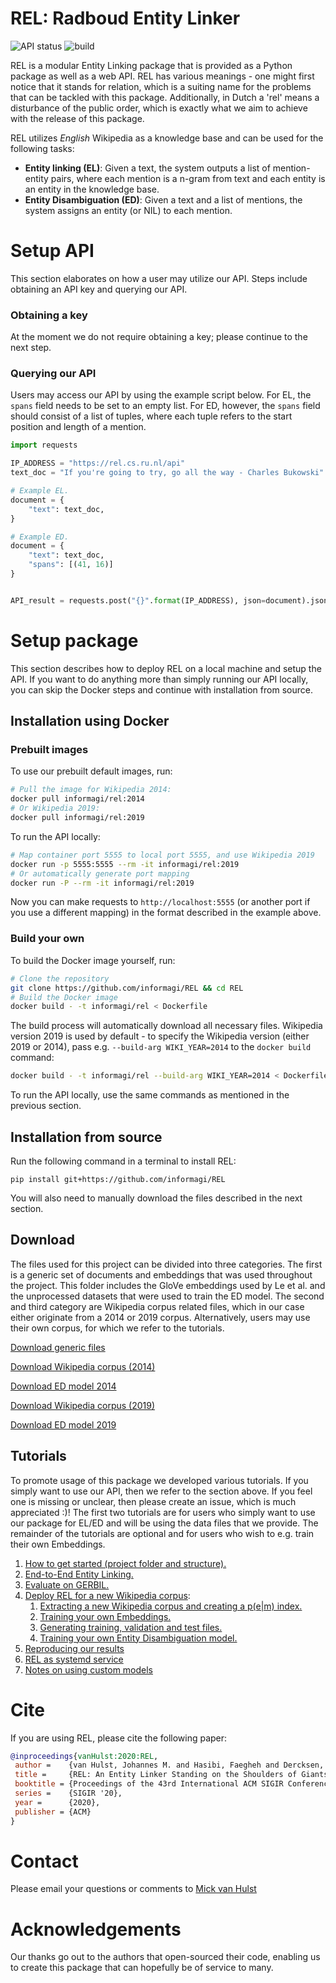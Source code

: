 # REL: Radboud Entity Linker

![API status](https://img.shields.io/endpoint?label=status&url=https%3A%2F%2Frel.cs.ru.nl%2Fapi)
![build](https://github.com/informagi/REL/workflows/build/badge.svg)

REL is a modular Entity Linking package that is provided as a Python package as well as a web API. REL has various meanings -  one might first notice that it stands for relation, which is a suiting name for the problems that can be tackled with this package. Additionally, in Dutch a 'rel' means a disturbance of the public order, which is exactly what we aim to achieve with the release of this package.

REL utilizes *English* Wikipedia as a knowledge base and can be used for the following tasks:
- **Entity linking (EL)**: Given a text, the system outputs a list of mention-entity pairs, where each mention is a n-gram from text and each entity is an entity in the knowledge base.
- **Entity Disambiguation (ED)**: Given a text and a list of mentions, the system assigns an entity (or NIL) to each mention.

# Setup API
This section elaborates on how a user may utilize our API. Steps include obtaining an API key and querying our API. 

### Obtaining a key
At the moment we do not require obtaining a key; please continue to the next step.

### Querying our API
Users may access our API by using the example script below. 
For EL, the `spans` field needs to be set to an empty list. For ED, however, the `spans` field should consist of a list of tuples, where each tuple refers to the start position and length of a mention.

```python
import requests

IP_ADDRESS = "https://rel.cs.ru.nl/api"
text_doc = "If you're going to try, go all the way - Charles Bukowski"

# Example EL.
document = {
    "text": text_doc,
}

# Example ED.
document = {
    "text": text_doc,
    "spans": [(41, 16)]
}


API_result = requests.post("{}".format(IP_ADDRESS), json=document).json()
```

# Setup package
This section describes how to deploy REL on a local machine and setup the API. If you want to do anything more than simply running our API locally, you can skip the Docker steps and continue with installation from source.

## Installation using Docker
### Prebuilt images
To use our prebuilt default images, run:
```bash
# Pull the image for Wikipedia 2014:
docker pull informagi/rel:2014
# Or Wikipedia 2019:
docker pull informagi/rel:2019
```

To run the API locally:
```bash
# Map container port 5555 to local port 5555, and use Wikipedia 2019
docker run -p 5555:5555 --rm -it informagi/rel:2019
# Or automatically generate port mapping
docker run -P --rm -it informagi/rel:2019
```

Now you can make requests to `http://localhost:5555` (or another port if you
use a different mapping) in the format described in the example above.

### Build your own
To build the Docker image yourself, run:
```bash
# Clone the repository
git clone https://github.com/informagi/REL && cd REL
# Build the Docker image
docker build - -t informagi/rel < Dockerfile
```
The build process will automatically download all necessary files. Wikipedia
version 2019 is used by default - to specify the Wikipedia version (either 2019
or 2014), pass e.g. `--build-arg WIKI_YEAR=2014` to the `docker build`
command:

```bash
docker build - -t informagi/rel --build-arg WIKI_YEAR=2014 < Dockerfile
```

To run the API locally, use the same commands as mentioned in the previous section.

## Installation from source
Run the following command in a terminal to install REL:
```
pip install git+https://github.com/informagi/REL
```
You will also need to manually download the files described in the next section.

## Download
The files used for this project can be divided into three categories. The first is a generic set of documents and embeddings that was used throughout the project. This folder includes the GloVe embeddings used by Le et al. and the unprocessed datasets that were used to train
the ED model. The second and third category are Wikipedia corpus related files, which in our case either originate from a 2014 or 
2019 corpus. Alternatively, users may use their own corpus, for which we refer to the tutorials.

[Download generic files](http://gem.cs.ru.nl/generic.tar.gz)

[Download Wikipedia corpus (2014)](http://gem.cs.ru.nl/wiki_2014.tar.gz)

[Download ED model 2014](http://gem.cs.ru.nl/ed-wiki-2014.tar.gz)

[Download Wikipedia corpus (2019)](http://gem.cs.ru.nl/wiki_2019.tar.gz)

[Download ED model 2019](http://gem.cs.ru.nl/ed-wiki-2019.tar.gz)

## Tutorials
To promote usage of this package we developed various tutorials. If you simply want to use our API, then 
we refer to the section above. If you feel one is missing or unclear, then please create an issue, which is much appreciated :)! The first two tutorials are
for users who simply want to use our package for EL/ED and will be using the data files that we provide. 
The remainder of the tutorials are optional and for users who wish to e.g. train their own Embeddings.

1. [How to get started (project folder and structure).](https://github.com/informagi/REL/tree/master/tutorials/01_How_to_get_started.md)
2. [End-to-End Entity Linking.](https://github.com/informagi/REL/tree/master/tutorials/02_E2E_Entity_Linking.md)
3. [Evaluate on GERBIL.](https://github.com/informagi/REL/tree/master/tutorials/03_Evaluate_Gerbil.md)
4. [Deploy REL for a new Wikipedia corpus](https://github.com/informagi/REL/tree/master/tutorials/deploy_REL_new_Wiki/04_deploy_REL_new_wiki.md):
    1. [Extracting a new Wikipedia corpus and creating a p(e|m) index.](https://github.com/informagi/REL/tree/master/tutorials/deploy_REL_new_Wiki/04_01_Extracting_a_new_Wikipedia_corpus.md)
    2. [Training your own Embeddings.](https://github.com/informagi/REL/tree/master/tutorials/deploy_REL_new_Wiki/04_02_training_your_own_embeddings.md)
    3. [Generating training, validation and test files.](https://github.com/informagi/REL/tree/master/tutorials/deploy_REL_new_Wiki/04_03_generating_training_test_files.md)
    4. [Training your own Entity Disambiguation model.](https://github.com/informagi/REL/tree/master/tutorials/deploy_REL_new_Wiki/04_04_training_your_own_ED_model.md)
5. [Reproducing our results](https://github.com/informagi/REL/tree/master/tutorials/05_reproducing_our_results.md)
6. [REL as systemd service](https://github.com/informagi/REL/tree/master/tutorials/06_systemd_instructions.md)
7. [Notes on using custom models](https://github.com/informagi/REL/tree/master/tutorials/07_custom_models.md)

# Cite
If you are using REL, please cite the following paper:

```bibtex
@inproceedings{vanHulst:2020:REL,
 author =    {van Hulst, Johannes M. and Hasibi, Faegheh and Dercksen, Koen and Balog, Krisztian and de Vries, Arjen P.},
 title =     {REL: An Entity Linker Standing on the Shoulders of Giants},
 booktitle = {Proceedings of the 43rd International ACM SIGIR Conference on Research and Development in Information Retrieval},
 series =    {SIGIR '20},
 year =      {2020},
 publisher = {ACM}
}
```

# Contact
Please email your questions or comments to [Mick van Hulst](mailto:mick.vanhulst@gmail.com)

# Acknowledgements
Our thanks go out to the authors that open-sourced their code, enabling us to create this package that can hopefully be of service to many.
